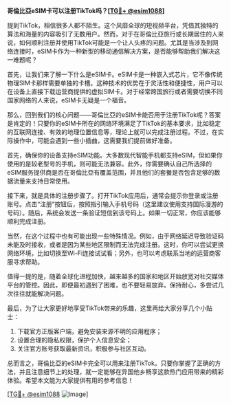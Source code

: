 **哥倫比亞eSIM卡可以注册TikTok吗？[[TG💪+ @esim1088](https://t.me/s/esim1088)]**

提到TikTok，相信很多人都不陌生。这个风靡全球的短视频平台，凭借其独特的算法和海量的内容吸引了无数用户。然而，对于在哥倫比亞旅行或长期居住的人来说，如何顺利注册并使用TikTok可能是一个让人头疼的问题。尤其是当涉及到网络连接时，eSIM卡作为一种新型的移动通信解决方案，是否能够帮助我们解决这一难题呢？

首先，让我们来了解一下什么是eSIM卡。eSIM卡是一种嵌入式芯片，它不像传统物理SIM卡那样需要单独的卡槽。这种技术的优势在于灵活性和便捷性，用户可以在设备上直接下载运营商提供的虚拟SIM卡。对于经常跨国旅行或者需要切换不同国家网络的人来说，eSIM卡无疑是一个福音。

那么，回到我们的核心问题——哥倫比亞的eSIM卡能否用于注册TikTok呢？答案是肯定的！只要你的eSIM卡所在的网络环境满足了TikTok的基本要求，比如稳定的互联网连接、有效的地理位置信息等，理论上就可以完成注册过程。不过，在实际操作中，可能会遇到一些小插曲，这需要我们提前做好准备。

首先，确保你的设备支持eSIM功能。大多数现代智能手机都支持eSIM，但如果你使用的是较老型号的手机，则可能无法兼容。此外，你需要确认自己所选择的eSIM服务提供商是否在哥倫比亞有覆盖范围，并且他们的套餐是否包含足够的数据流量来支持日常使用。

接下来，就是具体的注册步骤了。打开TikTok应用后，通常会提示你登录或注册账号。点击“注册”按钮后，按照指引输入手机号码（这里建议使用支持国际漫游的号码）。随后，系统会发送一条验证短信到该号码上。如果一切正常，你应该能够顺利完成注册。

当然，在这个过程中也有可能出现一些特殊情况。例如，由于网络延迟导致验证码未能及时接收，或者是因为某些地区限制而无法完成注册。这时，你可以尝试更换网络环境，比如切换至Wi-Fi连接试试看；另外，也可以考虑联系当地的运营商客服寻求帮助。

值得一提的是，随着全球化进程加快，越来越多的国家和地区开始放宽对社交媒体平台的管控。因此，即便最初遇到了困难，也不要轻易放弃。保持耐心，多尝试几次往往就能解决问题。

最后，为了让大家更好地享受TikTok带来的乐趣，这里再给大家分享几个小贴士：

1. 下载官方正版客户端，避免安装来源不明的应用程序；
2. 设置合理的隐私权限，保护个人信息安全；
3. 关注官方账号获取最新资讯，积极参与社区互动。

总而言之，哥倫比亞的eSIM卡完全可以用来注册TikTok。只要你掌握了正确的方法，并且注意细节上的处理，就一定能够在异国他乡畅享这款热门应用带来的精彩体验。希望本文能为大家提供有用的参考信息！

[[TG💪+ @esim1088](https://t.me/s/esim1088) ![Image](https://i.postimg.cc/4NQfJmqS/Snipaste-2025-05-13-00-14-12.png)]